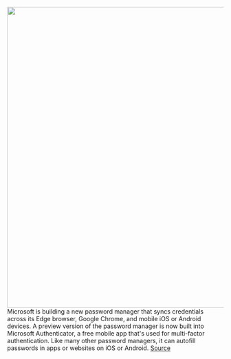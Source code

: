 <img src='https://cdn.vox-cdn.com/thumbor/LLlUrY6SpuTAv1xPEffPyDaL34Y=/0x0:1320x880/1200x800/filters:focal(555x335:765x545)/cdn.vox-cdn.com/uploads/chorus_image/image/68520717/microsoftauthenticator.0.jpg' width='700px' /><br/>
Microsoft is building a new password manager that syncs credentials across its Edge browser, Google Chrome, and mobile iOS or Android devices. A preview version of the password manager is now built into Microsoft Authenticator, a free mobile app that's used for multi-factor authentication. Like many other password managers, it can autofill passwords in apps or websites on iOS or Android.
<a href='https://www.theverge.com/2020/12/16/22178026/microsoft-authenticator-autofill-feature-password-manager'> Source <a/>
